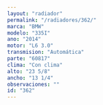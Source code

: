```yaml
---
layout: "radiador"
permalink: "/radiadores/362/"
marca: "BMW"
modelo: "335I"
ano: "2014"
motor: "L6 3.0"
transmision: "Automática"
parte: "60817"
clima: "Con clima"
alto: "23 5/8"
ancho: "13 1/4"
observaciones: ""
id: "362"
---
```


